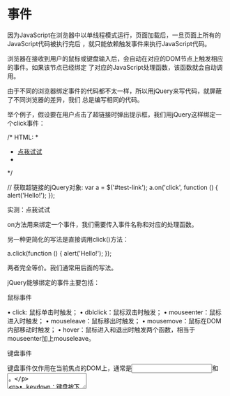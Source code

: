 # 事件

因为JavaScript在浏览器中以单线程模式运行，页面加载后，一旦页面上所有的JavaScript代码被执行完后
，就只能依赖触发事件来执行JavaScript代码。

浏览器在接收到用户的鼠标或键盘输入后，会自动在对应的DOM节点上触发相应的事件。如果该节点已经绑定
了对应的JavaScript处理函数，该函数就会自动调用。

由于不同的浏览器绑定事件的代码都不太一样，所以用jQuery来写代码，就屏蔽了不同浏览器的差异，我们
总是编写相同的代码。

举个例子，假设要在用户点击了超链接时弹出提示框，我们用jQuery这样绑定一个click事件：

/* HTML:
 *
 * <a id="test-link" href="#0">点我试试</a>
 *
 */

// 获取超链接的jQuery对象:
var a = $('#test-link');
a.on('click', function () {
    alert('Hello!');
});

实测：点我试试

on方法用来绑定一个事件，我们需要传入事件名称和对应的处理函数。

另一种更简化的写法是直接调用click()方法：

a.click(function () {
    alert('Hello!');
});

两者完全等价。我们通常用后面的写法。

jQuery能够绑定的事件主要包括：

鼠标事件

  • click: 鼠标单击时触发；
  • dblclick：鼠标双击时触发；
  • mouseenter：鼠标进入时触发；
  • mouseleave：鼠标移出时触发；
  • mousemove：鼠标在DOM内部移动时触发；
  • hover：鼠标进入和退出时触发两个函数，相当于mouseenter加上mouseleave。

键盘事件

键盘事件仅作用在当前焦点的DOM上，通常是<input>和<textarea>。

  • keydown：键盘按下时触发；
  • keyup：键盘松开时触发；
  • keypress：按一次键后触发。

其他事件

  • focus：当DOM获得焦点时触发；
  • blur：当DOM失去焦点时触发；
  • change：当<input>、<select>或<textarea>的内容改变时触发；
  • submit：当<form>提交时触发；
  • ready：当页面被载入并且DOM树完成初始化后触发。

其中，ready仅作用于document对象。由于ready事件在DOM完成初始化后触发，且只触发一次，所以非常适合
用来写其他的初始化代码。假设我们想给一个<form>表单绑定submit事件，下面的代码没有预期的效果：

<html>
<head>
    <script>
        // 代码有误:
        $('#testForm).on('submit', function () {
            alert('submit!');
        });
    </script>
</head>
<body>
    <form id="testForm">
        ...
    </form>
</body>

因为JavaScript在此执行的时候，<form>尚未载入浏览器，所以$('#testForm)返回[]，并没有绑定事件到任
何DOM上。

所以我们自己的初始化代码必须放到document对象的ready事件中，保证DOM已完成初始化：

<html>
<head>
    <script>
        $(document).on('ready', function () {
            $('#testForm).on('submit', function () {
                alert('submit!');
            });
        });
    </script>
</head>
<body>
    <form id="testForm">
        ...
    </form>
</body>

这样写就没有问题了。因为相关代码会在DOM树初始化后再执行。

由于ready事件使用非常普遍，所以可以这样简化：

$(document).ready(function () {
    // on('submit', function)也可以简化:
    $('#testForm).submit(function () {
        alert('submit!');
    });
});

甚至还可以再简化为：

$(function () {
    // init...
});

上面的这种写法最为常见。如果你遇到$(function () {...})的形式，牢记这是document对象的ready事件处
理函数。

完全可以反复绑定事件处理函数，它们会依次执行：

$(function () {
    console.log('init A...');
});
$(function () {
    console.log('init B...');
});
$(function () {
    console.log('init C...');
});

事件参数

有些事件，如mousemove和keypress，我们需要获取鼠标位置和按键的值，否则监听这些事件就没什么意义了
。所有事件都会传入Event对象作为参数，可以从Event对象上获取到更多的信息：

$(function () {
    $('#testMouseMoveDiv').mousemove(function (e) {
        $('#testMouseMoveSpan').text('pageX = ' + e.pageX + ', pageY = ' + e.pageY);
    });
});

效果实测：

mousemove:

在此区域移动鼠标试试

取消绑定

一个已被绑定的事件可以解除绑定，通过off('click', function)实现：

function hello() {
    alert('hello!');
}

a.click(hello); // 绑定事件

// 10秒钟后解除绑定:
setTimeout(function () {
    a.off('click', hello);
}, 10000);

需要特别注意的是，下面这种写法是无效的：

// 绑定事件:
a.click(function () {
    alert('hello!');
});

// 解除绑定:
a.off('click', function () {
    alert('hello!');
});

这是因为两个匿名函数虽然长得一模一样，但是它们是两个不同的函数对象，off('click', function ()
{...})无法移除已绑定的第一个匿名函数。

为了实现移除效果，可以使用off('click')一次性移除已绑定的click事件的所有处理函数。

同理，无参数调用off()一次性移除已绑定的所有类型的事件处理函数。

事件触发条件

一个需要注意的问题是，事件的触发总是由用户操作引发的。例如，我们监控文本框的内容改动：

var input = $('#test-input');
input.change(function () {
    console.log('changed...');
});

当用户在文本框中输入时，就会触发change事件。但是，如果用JavaScript代码去改动文本框的值，将不会
触发change事件：

var input = $('#test-input');
input.val('change it!'); // 无法触发change事件

有些时候，我们希望用代码触发change事件，可以直接调用无参数的change()方法来触发该事件：

var input = $('#test-input');
input.val('change it!');
input.change(); // 触发change事件

input.change()相当于input.trigger('change')，它是trigger()方法的简写。

为什么我们希望手动触发一个事件呢？如果不这么做，很多时候，我们就得写两份一模一样的代码。

浏览器安全限制

在浏览器中，有些JavaScript代码只有在用户触发下才能执行，例如，window.open()函数：

// 无法弹出新窗口，将被浏览器屏蔽:
$(function () {
    window.open('/');
});

这些“敏感代码”只能由用户操作来触发：

var button1 = $('#testPopupButton1');
var button2 = $('#testPopupButton2');

function popupTestWindow() {
    window.open('/');
}

button1.click(function () {
    popupTestWindow();
});

button2.click(function () {
    // 不立刻执行popupTestWindow()，3秒后执行:
    setTimeout(popupTestWindow, 3000);
});

当用户点击button1时，click事件被触发，由于popupTestWindow()在click事件处理函数内执行，这是浏览
器允许的，而button2的click事件并未立刻执行popupTestWindow()，延迟执行的popupTestWindow()将被浏
览器拦截。

效果实测：

Button 1   Button 2

练习

对如下的Form表单：

<!-- HTML结构 -->
<form id="test-form" action="test">
    <legend>请选择想要学习的编程语言：</legend>
    <fieldset>
        <p><label class="selectAll"><input type="checkbox"> <span class="selectAll">全选</span><span class="deselectAll">全不选</span></label> <a href="#0" class="invertSelect">反选</a></p>
        <p><label><input type="checkbox" name="lang" value="javascript"> JavaScript</label></p>
        <p><label><input type="checkbox" name="lang" value="python"> Python</label></p>
        <p><label><input type="checkbox" name="lang" value="ruby"> Ruby</label></p>
        <p><label><input type="checkbox" name="lang" value="haskell"> Haskell</label></p>
        <p><label><input type="checkbox" name="lang" value="scheme"> Scheme</label></p>
                <p><button type="submit">Submit</button></p>
    </fieldset>
</form>

绑定合适的事件处理函数，实现以下逻辑：

当用户勾上“全选”时，自动选中所有语言，并把“全选”变成“全不选”；

当用户去掉“全不选”时，自动不选中所有语言；

当用户点击“反选”时，自动把所有语言状态反转（选中的变为未选，未选的变为选中）；

当用户把所有语言都手动勾上时，“全选”被自动勾上，并变为“全不选”；

当用户手动去掉选中至少一种语言时，“全不选”自动被去掉选中，并变为“全选”。

'use strict';

var
    form = $('#test-form'),
    langs = form.find('[name=lang]'),
    selectAll = form.find('label.selectAll :checkbox'),
    selectAllLabel = form.find('label.selectAll span.selectAll'),
    deselectAllLabel = form.find('label.selectAll span.deselectAll'),
    invertSelect = form.find('a.invertSelect');

// 重置初始化状态:
form.find('*').show().off();
form.find(':checkbox').prop('checked', false).off();
deselectAllLabel.hide();
// 拦截form提交事件:
form.off().submit(function (e) {
    e.preventDefault();
    alert(form.serialize());
});
----
// TODO:绑定事件
----
// 测试:
console.log('请测试功能是否正常。');

请选择想要学习的编程语言：

[ ] 全选全不选反选

[ ] JavaScript

[ ] Python

[ ] Ruby

[ ] Haskell

[ ] Scheme

Submit


